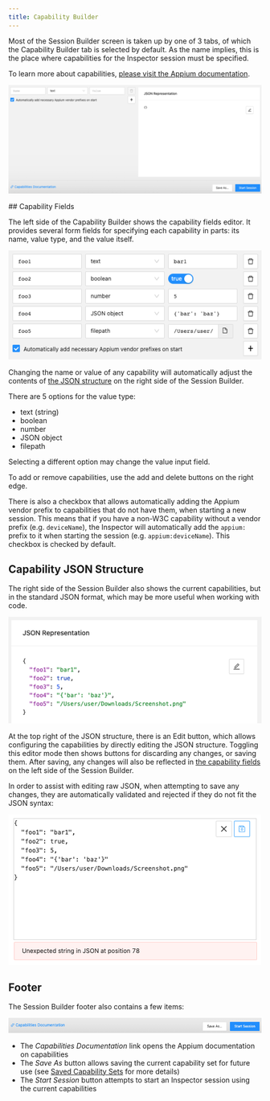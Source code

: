 ```yaml
---
title: Capability Builder
---
```


Most of the Session Builder screen is taken up by one of 3 tabs, of which the Capability Builder tab
is selected by default. As the name implies, this is the place where capabilities for the Inspector
session must be specified.

To learn more about capabilities, [please visit the Appium documentation](https://appium.io/docs/en/latest/guides/caps/).

![Capability Builder](assets/images/capability-builder/capability-builder.png)

## Capability Fields

The left side of the Capability Builder shows the capability fields editor. It provides several form
fields for specifying each capability in parts: its name, value type, and the value itself.

![Capability Fields](assets/images/capability-builder/capability-fields.png)

Changing the name or value of any capability will automatically adjust the contents of
[the JSON structure](#capability-json-structure) on the right side of the Session Builder.

There are 5 options for the value type:

* text (string)
* boolean
* number
* JSON object
* filepath

Selecting a different option may change the value input field.

To add or remove capabilities, use the add and delete buttons on the right edge.

There is also a checkbox that allows automatically adding the Appium vendor prefix to capabilities
that do not have them, when starting a new session. This means that if you have a non-W3C capability
without a vendor prefix (e.g. `deviceName`), the Inspector will automatically add the `appium:`
prefix to it when starting the session (e.g. `appium:deviceName`). This checkbox is checked by default.

## Capability JSON Structure

The right side of the Session Builder also shows the current capabilities, but in the standard JSON
format, which may be more useful when working with code.

![Capability JSON Structure](assets/images/capability-builder/capability-json.png)

At the top right of the JSON structure, there is an Edit button, which allows configuring the
capabilities by directly editing the JSON structure. Toggling this editor mode then shows buttons
for discarding any changes, or saving them. After saving, any changes will also be reflected in
[the capability fields](#capability-fields) on the left side of the Session Builder.

In order to assist with editing raw JSON, when attempting to save any changes, they are
automatically validated and rejected if they do not fit the JSON syntax:

![JSON Editor Error](assets/images/capability-builder/capability-json-editor.png)

## Footer

The Session Builder footer also contains a few items:

![Footer](assets/images/capability-builder/capability-builder-footer.png)

* The _Capabilities Documentation_ link opens the Appium documentation on capabilities
* The _Save As_ button allows saving the current capability set for future use (see
  [Saved Capability Sets](./saved-capability-sets.md) for more details)
* The _Start Session_ button attempts to start an Inspector session using the current capabilities
